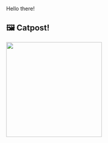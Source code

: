 Hello there!



## 🖼️ Catpost!

<sub>
    <img src="https://cdn2.thecatapi.com/images/jP2Mj8WN1.png" height="256">
</sub>

